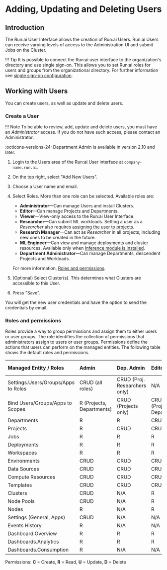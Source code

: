 # Adding, Updating and Deleting Users

## Introduction

The Run:ai User Interface allows the creation of Run:ai Users. Run:ai Users can receive varying levels of access to the Administration UI and submit Jobs on the Cluster.

!!! Tip
    It is possible to connect the Run:ai user interface to the organization's directory and use single sign-on. This allows you to set Run:ai roles for users and groups from the organizational directory. For further information see [single sign-on configuration](../runai-setup/authentication/sso.md).

## Working with Users

You can create users, as well as update and delete users.

### Create a User

!!! Note
    To be able to review, add, update and delete users, you must have an *Administrator* access. If you do not have such access, please contact an Administrator.

:octicons-versions-24: Department Admin is available in version 2.10 and later.

1. Login to the Users area of the Run:ai User interface at `company-name.run.ai`.
2. On the top right, select "Add New Users".
3. Choose a User name and email.
4. Select Roles. More than one role can be selected. Available roles are:
    * **Administrator**&mdash;Can manage Users and install Clusters.
    * **Editor**&mdash;Can manage Projects and Departments.
    * **Viewer**&mdash;View-only access to the Run:ai User Interface.
    * **Researcher**&mdash;Can submit ML workloads. Setting a user as a *Researcher* also requires [assigning the user to projects](../project-setup/#create-a-new-project.md).
    * **Research Manager**&mdash;Can act as *Researcher* in all projects, including new ones to be created in the future.
    * **ML Engineer**&mdash;Can view and manage deployments and cluster resources. Available only when [Inference module is installed](../workloads/inference-overview.md).
    * **Department Administrator**&mdash;Can manage Departments, descendent Projects and Workloads.

    For more information, [Roles and permissions](#roles-and-permissions).

5. (Optional) Select Cluster(s). This determines what Clusters are accessible to this User.
6. Press "Save".

You will get the new user credentials and have the option to send the credentials by email.

### Roles and permissions

Roles provide a way to group permissions and assign them to either users or user groups. The role identifies the collection of permissions that administrators assign to users or user groups. Permissions define the actions that users can perform on the managed entities. The following table shows the default roles and permissions.

| Managed Entity   /  Roles | Admin | Dep. Admin | Editor | Research Manager | Researcher | ML Eng. | Viewer |
|:--|:--|:--|:--|:--|:--|:--|:--|
| Settings.Users/Groups/Apps to Roles | CRUD (all roles) | CRUD (Proj. Researchers only) | N/A | N/A | N/A | N/A | N/A |
| Bind Users/Groups/Apps to Scopes | R (Projects, Departments) | CRUD (Projects only) | CRUD (Projects, Departments) | N/A | N/A | N/A | N/A |
| Departments | R | R | CRUD | N/A | N/A | R | R |
| Projects | R | CRUD | CRUD | R | R | R | R |
| Jobs | R | R | R | R | CRUD | N/A | R |
| Deployments | R | R | R | N/A | N/A | CRUD | R |
| Workspaces | R | R | R | R | CRUD | N/A | N/A |
| Environments | CRUD | CRUD | CRUD | CRUD | CRUD | N/A | N/A |
| Data Sources | CRUD | CRUD | CRUD | CRUD | CRUD | N/A | N/A |
| Compute Resources | CRUD | CRUD | CRUD | CRUD | CRUD | N/A | N/A |
| Templates | CRUD | CRUD | CRUD | CRUD | CRUD | N/A | N/A |
| Clusters | CRUD | N/A | R | N/A | N/A | R | R |
| Node Pools | CRUD | N/A | R | N/A | N/A | R | R |
| Nodes | R | N/A | R | N/A | N/A | R | R |
| Settings (General, Apps) | CRUD | N/A | N/A | N/A | N/A | N/A | N/A |
| Events History | R | N/A | N/A | N/A | N/A | N/A | N/A |
| Dashboard.Overview | R | R | R | R | R | R | R |
| Dashboards.Analytics | R | R | R | R | R | R | R |
| Dashboards.Consumption | R | N/A | N/A | N/A | N/A | N/A | N/A |

Permissions:    **C** = Create, **R** = Read, **U** = Update, **D** = Delete

